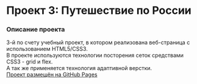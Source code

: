 # Проект 3: Путешествие по России

### Описание проекта 

3-й по счету учебный проект, в котором реализована веб-страница с использованием HTML5/CSS3.   
В проекте используются технологии посторения сеток средствами CSS3 - grid и flex.   
А так же применяется технология адаптивной верстки.  
[Проект размещён на GitHub Pages](https://andrewyurlow.github.io/russian-travel/index.html)

